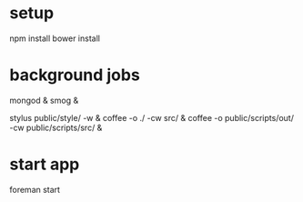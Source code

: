 # setup
npm install
bower install

# background jobs
mongod &
smog &

stylus public/style/ -w &
coffee -o ./ -cw src/ &
coffee -o public/scripts/out/ -cw public/scripts/src/ &

# start app
foreman start
